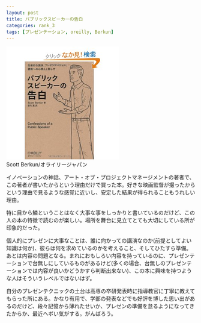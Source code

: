 ```yaml
---
layout: post
title: パブリックスピーカーの告白
categories: rank_3
tags: [プレゼンテーション, oreilly, Berkun]
---
```



<div class="book"><div class="book_image"><a href="http://www.amazon.co.jp/dp/487311473X"><img src="/images/confessions_of_a_public_speaker.jpg"></img></a></div><div class="book_info">Scott Berkun/オライリージャパン</div><div class="clear"></div></div>

イノベーションの神話、アート・オブ・プロジェクトマネージメントの著者で、この著者が書いたからという理由だけで買った本。好きな映画監督が撮ったからという理由で見るような感覚に近いし、安定した結果が得られることもうれしい理由。 

特に目から鱗ということはなく大事な事をしっかりと書いているのだけど、この人の本の特徴で読むのが楽しい。場所を舞台に見立てとても大切にしている所が印象的だった。 

 個人的にプレゼンに大事なことは、誰に向かっての講演なのか(前提としてよい知識は何か)、彼らは何を求めているのかを考えること、そしてひたすら準備。あとは内容の問題となる。まれにおもしろい内容を持っているのに、プレゼンテーションで台無しにしているものがあるけど(多くの場合、台無しのプレゼンテーションでは内容が良いかどうかすら判断出来ない)、この本に興味を持つような人はそういうレベルではないはず。 

自分のプレゼンテクニックの土台は高専の卒研発表時に指導教官に丁寧に教えてもらった所にある。かなり有用で、学部の発表などでも好評を博した思い出があるのだけど、段々記憶から薄れたせいか、プレゼンの準備を怠るようになってきたからか、最近ヘボい気がする。がんばろう。
